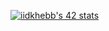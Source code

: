 [![iidkhebb's 42 stats](https://badge.mediaplus.ma/binary/iidkhebb)](https://github.com/oakoudad/badge42)

